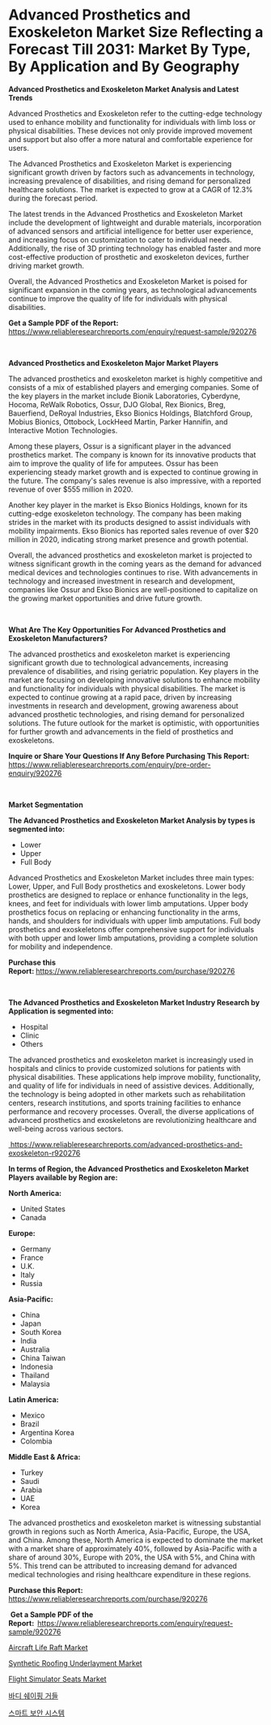 <p><h1>Advanced Prosthetics and Exoskeleton Market Size Reflecting a Forecast Till 2031: Market By Type, By Application and By Geography</h1></p><p><strong>Advanced Prosthetics and Exoskeleton Market Analysis and Latest Trends</strong></p>
<p><p>Advanced Prosthetics and Exoskeleton refer to the cutting-edge technology used to enhance mobility and functionality for individuals with limb loss or physical disabilities. These devices not only provide improved movement and support but also offer a more natural and comfortable experience for users.</p><p>The Advanced Prosthetics and Exoskeleton Market is experiencing significant growth driven by factors such as advancements in technology, increasing prevalence of disabilities, and rising demand for personalized healthcare solutions. The market is expected to grow at a CAGR of 12.3% during the forecast period.</p><p>The latest trends in the Advanced Prosthetics and Exoskeleton Market include the development of lightweight and durable materials, incorporation of advanced sensors and artificial intelligence for better user experience, and increasing focus on customization to cater to individual needs. Additionally, the rise of 3D printing technology has enabled faster and more cost-effective production of prosthetic and exoskeleton devices, further driving market growth.</p><p>Overall, the Advanced Prosthetics and Exoskeleton Market is poised for significant expansion in the coming years, as technological advancements continue to improve the quality of life for individuals with physical disabilities.</p></p>
<p><strong>Get a Sample PDF of the Report:&nbsp;</strong> <a href="https://www.reliableresearchreports.com/enquiry/request-sample/920276">https://www.reliableresearchreports.com/enquiry/request-sample/920276</a></p>
<p>&nbsp;</p>
<p><strong>Advanced Prosthetics and Exoskeleton Major Market Players</strong></p>
<p><p>The advanced prosthetics and exoskeleton market is highly competitive and consists of a mix of established players and emerging companies. Some of the key players in the market include Bionik Laboratories, Cyberdyne, Hocoma, ReWalk Robotics, Ossur, DJO Global, Rex Bionics, Breg, Bauerfiend, DeRoyal Industries, Ekso Bionics Holdings, Blatchford Group, Mobius Bionics, Ottobock, LockHeed Martin, Parker Hannifin, and Interactive Motion Technologies.</p><p>Among these players, Ossur is a significant player in the advanced prosthetics market. The company is known for its innovative products that aim to improve the quality of life for amputees. Ossur has been experiencing steady market growth and is expected to continue growing in the future. The company's sales revenue is also impressive, with a reported revenue of over $555 million in 2020.</p><p>Another key player in the market is Ekso Bionics Holdings, known for its cutting-edge exoskeleton technology. The company has been making strides in the market with its products designed to assist individuals with mobility impairments. Ekso Bionics has reported sales revenue of over $20 million in 2020, indicating strong market presence and growth potential.</p><p>Overall, the advanced prosthetics and exoskeleton market is projected to witness significant growth in the coming years as the demand for advanced medical devices and technologies continues to rise. With advancements in technology and increased investment in research and development, companies like Ossur and Ekso Bionics are well-positioned to capitalize on the growing market opportunities and drive future growth.</p></p>
<p>&nbsp;</p>
<p><strong>What Are The Key Opportunities For Advanced Prosthetics and Exoskeleton Manufacturers?</strong></p>
<p><p>The advanced prosthetics and exoskeleton market is experiencing significant growth due to technological advancements, increasing prevalence of disabilities, and rising geriatric population. Key players in the market are focusing on developing innovative solutions to enhance mobility and functionality for individuals with physical disabilities. The market is expected to continue growing at a rapid pace, driven by increasing investments in research and development, growing awareness about advanced prosthetic technologies, and rising demand for personalized solutions. The future outlook for the market is optimistic, with opportunities for further growth and advancements in the field of prosthetics and exoskeletons.</p></p>
<p><strong>Inquire or Share Your Questions If Any Before Purchasing This Report:</strong> <a href="https://www.reliableresearchreports.com/enquiry/pre-order-enquiry/920276">https://www.reliableresearchreports.com/enquiry/pre-order-enquiry/920276</a></p>
<p>&nbsp;</p>
<p><strong>Market Segmentation</strong></p>
<p><strong>The Advanced Prosthetics and Exoskeleton Market Analysis by types is segmented into:</strong></p>
<p><ul><li>Lower</li><li>Upper</li><li>Full Body</li></ul></p>
<p><p>Advanced Prosthetics and Exoskeleton Market includes three main types: Lower, Upper, and Full Body prosthetics and exoskeletons. Lower body prosthetics are designed to replace or enhance functionality in the legs, knees, and feet for individuals with lower limb amputations. Upper body prosthetics focus on replacing or enhancing functionality in the arms, hands, and shoulders for individuals with upper limb amputations. Full body prosthetics and exoskeletons offer comprehensive support for individuals with both upper and lower limb amputations, providing a complete solution for mobility and independence.</p></p>
<p><strong>Purchase this Report:&nbsp;</strong><a href="https://www.reliableresearchreports.com/purchase/920276">https://www.reliableresearchreports.com/purchase/920276</a></p>
<p>&nbsp;</p>
<p><strong>The Advanced Prosthetics and Exoskeleton Market Industry Research by Application is segmented into:</strong></p>
<p><ul><li>Hospital</li><li>Clinic</li><li>Others</li></ul></p>
<p><p>The advanced prosthetics and exoskeleton market is increasingly used in hospitals and clinics to provide customized solutions for patients with physical disabilities. These applications help improve mobility, functionality, and quality of life for individuals in need of assistive devices. Additionally, the technology is being adopted in other markets such as rehabilitation centers, research institutions, and sports training facilities to enhance performance and recovery processes. Overall, the diverse applications of advanced prosthetics and exoskeletons are revolutionizing healthcare and well-being across various sectors.</p></p>
<p><a href="https://www.reliableresearchreports.com/advanced-prosthetics-and-exoskeleton-r920276">&nbsp;https://www.reliableresearchreports.com/advanced-prosthetics-and-exoskeleton-r920276</a></p>
<p><strong>In terms of Region, the Advanced Prosthetics and Exoskeleton Market Players available by Region are:</strong></p>
<p>
    <p> <strong> North America: </strong>
        <ul>
            <li>United States</li>
            <li>Canada</li>
        </ul>
        </p> 
    <p> <strong> Europe: </strong>
        <ul>
            <li>Germany</li>
            <li>France</li>
            <li>U.K.</li>
            <li>Italy</li>
            <li>Russia</li>
        </ul>
        </p> 
    <p> <strong> Asia-Pacific: </strong>
        <ul>
            <li>China</li>
            <li>Japan</li>
            <li>South Korea</li>
            <li>India</li>
            <li>Australia</li>
            <li>China Taiwan</li>
            <li>Indonesia</li>
            <li>Thailand</li>
            <li>Malaysia</li>
        </ul>
        </p> 
    <p> <strong> Latin America: </strong>
        <ul>
            <li>Mexico</li>
            <li>Brazil</li>
            <li>Argentina Korea</li>
            <li>Colombia</li>
        </ul>
        </p> 
    <p> <strong> Middle East & Africa: </strong>
        <ul>
            <li>Turkey</li>
            <li>Saudi</li>
            <li>Arabia</li>
            <li>UAE</li>
            <li>Korea</li>
        </ul>
    </p>
    </p>
<p><p>The advanced prosthetics and exoskeleton market is witnessing substantial growth in regions such as North America, Asia-Pacific, Europe, the USA, and China. Among these, North America is expected to dominate the market with a market share of approximately 40%, followed by Asia-Pacific with a share of around 30%, Europe with 20%, the USA with 5%, and China with 5%. This trend can be attributed to increasing demand for advanced medical technologies and rising healthcare expenditure in these regions.</p></p>
<p><strong>Purchase this Report: </strong><a href="https://www.reliableresearchreports.com/purchase/920276">https://www.reliableresearchreports.com/purchase/920276</a></p>
<p>&nbsp;<strong>Get a Sample PDF of the Report:&nbsp;&nbsp;</strong><a href="https://www.reliableresearchreports.com/enquiry/request-sample/920276">https://www.reliableresearchreports.com/enquiry/request-sample/920276</a></p>
<p><strong></strong></p>
<p><p><a href="https://medium.com/@patriciahanson2013/aircraft-life-raft-market-size-by-type-single-tube-life-raft-multi-tube-life-raft-by-product-df2aec9c2663">Aircraft Life Raft Market</a></p><p><a href="https://www.linkedin.com/pulse/global-synthetic-roofing-underlayment-market-focus-application-ffakf?trackingId=96Nc6ULoRI2O4h0CHCK1Dg%3D%3D">Synthetic Roofing Underlayment Market</a></p><p><a href="https://medium.com/@susanwest38/global-flight-simulator-seats-market-sector-types-applications-market-player-strategies-7b04fa74e66b">Flight Simulator Seats Market</a></p><p><a href="https://medium.com/@gabrielblanda5656/%EC%A7%80%EC%97%AD-%EC%9C%A0%ED%98%95-%EC%86%8D%EC%98%B7-%EC%99%B8%EB%B6%80-%EC%B0%A9%EC%9A%A9-%EA%B7%B8%EB%A6%AC%EA%B3%A0-%EC%9D%91%EC%9A%A9%EB%B6%84%EC%95%BC-%EC%98%A8%EB%9D%BC%EC%9D%B8-%EC%98%A4%ED%94%84%EB%9D%BC%EC%9D%B8-%EB%B3%84%EB%A1%9C-%EC%A0%84-%EC%84%B8%EA%B3%84-%EB%B0%94%EB%94%94%EC%89%90%EC%9D%B4%ED%95%91-%EA%B1%B0%EB%93%A4-%EC%8B%9C%EC%9E%A5-%ED%8A%B8%EB%A0%8C%EB%93%9C%EC%99%80-%EC%84%B1%EC%9E%A5-%EA%B8%B0%ED%9A%8C%EB%A5%BC-%ED%8F%89%EA%B0%80%ED%95%A9%EB%8B%88%EB%8B%A4-c72f70c0f6d5">바디 쉐이핑 거들</a></p><p><a href="https://medium.com/@puputzim_20688/%EC%8A%A4%EB%A7%88%ED%8A%B8-%EB%B3%B4%EC%95%88-%EC%8B%9C%EC%8A%A4%ED%85%9C-%EC%8B%9C%EC%9E%A5-%EA%B7%9C%EB%AA%A8%EB%8A%94-%EC%97%B0%ED%8F%89%EA%B7%A0-%EC%84%B1%EC%9E%A5%EB%A5%A0-8-2-%EB%A1%9C-%EC%A6%9D%EA%B0%80%ED%95%98%EA%B3%A0-%EC%9E%88%EC%9C%BC%EB%A9%B0-%EC%9D%B4-%EB%B3%B4%EA%B3%A0%EC%84%9C%EB%8A%94-%EC%8B%9C%EC%9E%A5-%EC%84%B8%EB%B6%84%ED%99%94-%EC%84%B1%EC%9E%A5-%EB%B0%8F-2024%EB%85%84%EB%B6%80%ED%84%B0-2031%EB%85%84%EA%B9%8C%EC%A7%80%EC%9D%98-%EC%98%88%EC%B8%A1-%EB%B6%84%EC%84%9D%EC%9D%84-%EB%8B%A4%EB%A3%A8%EA%B3%A0-%EC%9E%88%EC%8A%B5%EB%8B%88%EB%8B%A4-d3c54e926969">스마트 보안 시스템</a></p></p>